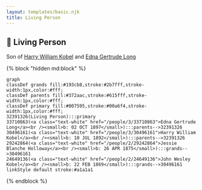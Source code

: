 ```yaml
---
layout: templates/basic.njk
title: Living Person
---
```

## 🔵 Living Person

Son of [Harry William Kobel](/people/3/30496161) and [Edna Gertrude Long](/people/3/33710863)

{% block "hidden md:block" %}
```mermaid
graph
classDef grands fill:#193cb8,stroke:#2b7fff,stroke-width:1px,color:#fff;
classDef parents fill:#372aac,stroke:#615fff,stroke-width:1px,color:#fff;
classDef primary fill:#007595,stroke:#00a6f4,stroke-width:1px,color:#fff;
32391326(Living Person):::primary
33710863(<a class="text-white" href="/people/3/33710863">Edna Gertrude Long</a><br /><small>b: 02 OCT 1897</small>):::parents-->32391326
30496161(<a class="text-white" href="/people/3/30496161">Harry William Kobel</a><br /><small>b: 10 JUL 1892</small>):::parents-->32391326
29242864(<a class="text-white" href="/people/2/29242864">Jessie Blanche Holloway</a><br /><small>b: 26 APR 1875</small>):::grands-->30496161
24649136(<a class="text-white" href="/people/2/24649136">John Wesley Kobel</a><br /><small>b: 22 FEB 1869</small>):::grands-->30496161
linkStyle default stroke:#a1a1a1
```
{% endblock %}
